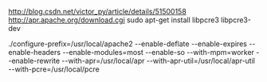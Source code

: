 
http://blog.csdn.net/victor_py/article/details/51500158
http://apr.apache.org/download.cgi
sudo apt-get install libpcre3 libpcre3-dev  

./configure-prefix=/usr/local/apache2 --enable-deflate --enable-expires --enable-headers --enable-modules=most --enable-so --with-mpm=worker --enable-rewrite --with-apr=/usr/local/apr --with-apr-util=/usr/local/apr-util --with-pcre=/usr/local/pcre

